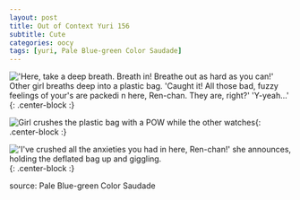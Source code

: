 ```yaml
---
layout: post
title: Out of Context Yuri 156
subtitle: Cute
categories: oocy
tags: [yuri, Pale Blue-green Color Saudade]
---
```



!['Here, take a deep breath. Breath in! Breathe out as hard as you can!' Other girl breaths deep into a plastic bag. 'Caught it! All those bad, fuzzy feelings of your's are packedi n here, Ren-chan. They are, right?' 'Y-yeah...'](https://imgur.com/7B9LFjI.png){: .center-block :}

![Girl crushes the plastic bag with a POW while the other watches](https://imgur.com/tRA7Ybo.png){: .center-block :}

!['I've crushed all the anxieties you had in here, Ren-chan!' she announces, holding the deflated bag up and giggling.](https://imgur.com/8iKbY4m.png){: .center-block :}

source: Pale Blue-green Color Saudade